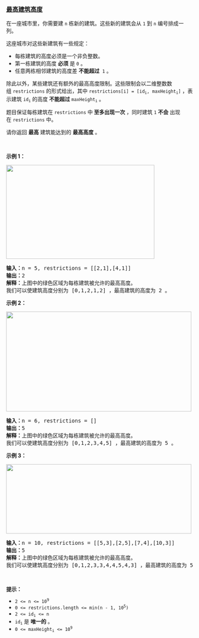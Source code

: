 ### [最高建筑高度](https://leetcode-cn.com/problems/maximum-building-height)

<p>在一座城市里，你需要建 <code>n</code> 栋新的建筑。这些新的建筑会从 <code>1</code> 到 <code>n</code> 编号排成一列。</p>

<p>这座城市对这些新建筑有一些规定：</p>

<ul>
	<li>每栋建筑的高度必须是一个非负整数。</li>
	<li>第一栋建筑的高度 <strong>必须</strong> 是 <code>0</code> 。</li>
	<li>任意两栋相邻建筑的高度差 <strong>不能超过</strong>  <code>1</code> 。</li>
</ul>

<p>除此以外，某些建筑还有额外的最高高度限制。这些限制会以二维整数数组 <code>restrictions</code> 的形式给出，其中 <code>restrictions[i] = [id<sub>i</sub>, maxHeight<sub>i</sub>]</code> ，表示建筑 <code>id<sub>i</sub></code> 的高度 <strong>不能超过</strong> <code>maxHeight<sub>i</sub></code> 。</p>

<p>题目保证每栋建筑在 <code>restrictions</code> 中<strong> 至多出现一次</strong> ，同时建筑 <code>1</code> <strong>不会</strong> 出现在 <code>restrictions</code> 中。</p>

<p>请你返回 <strong>最高</strong> 建筑能达到的 <strong>最高高度</strong> 。</p>

<p> </p>

<p><strong>示例 1：</strong></p>
<img alt="" src="https://assets.leetcode-cn.com/aliyun-lc-upload/uploads/2021/04/25/ic236-q4-ex1-1.png" style="width: 400px; height: 253px;" />
<pre>
<b>输入：</b>n = 5, restrictions = [[2,1],[4,1]]
<b>输出：</b>2
<b>解释：</b>上图中的绿色区域为每栋建筑被允许的最高高度。
我们可以使建筑高度分别为 [0,1,2,1,2] ，最高建筑的高度为 2 。</pre>

<p><strong>示例 2：</strong></p>
<img alt="" src="https://assets.leetcode-cn.com/aliyun-lc-upload/uploads/2021/04/25/ic236-q4-ex2.png" style="width: 500px; height: 269px;" />
<pre>
<b>输入：</b>n = 6, restrictions = []
<b>输出：</b>5
<b>解释：</b>上图中的绿色区域为每栋建筑被允许的最高高度。
我们可以使建筑高度分别为 [0,1,2,3,4,5] ，最高建筑的高度为 5 。
</pre>

<p><strong>示例 3：</strong></p>
<img alt="" src="https://assets.leetcode-cn.com/aliyun-lc-upload/uploads/2021/04/25/ic236-q4-ex3.png" style="width: 500px; height: 187px;" />
<pre>
<b>输入：</b>n = 10, restrictions = [[5,3],[2,5],[7,4],[10,3]]
<b>输出：</b>5
<b>解释：</b>上图中的绿色区域为每栋建筑被允许的最高高度。
我们可以使建筑高度分别为 [0,1,2,3,3,4,4,5,4,3] ，最高建筑的高度为 5 。
</pre>

<p> </p>

<p><strong>提示：</strong></p>

<ul>
	<li><code>2 <= n <= 10<sup>9</sup></code></li>
	<li><code>0 <= restrictions.length <= min(n - 1, 10<sup>5</sup>)</code></li>
	<li><code>2 <= id<sub>i</sub> <= n</code></li>
	<li><code>id<sub>i</sub></code> 是 <strong>唯一的</strong> 。</li>
	<li><code>0 <= maxHeight<sub>i</sub> <= 10<sup>9</sup></code></li>
</ul>
